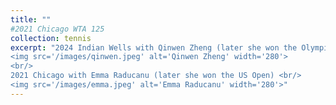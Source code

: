 ```yaml
---
title: ""
#2021 Chicago WTA 125
collection: tennis
excerpt: "2024 Indian Wells with Qinwen Zheng (later she won the Olympic gold medal) <br/>
<img src='/images/qinwen.jpeg' alt='Qinwen Zheng' width='280'>
<br/>
2021 Chicago with Emma Raducanu (later she won the US Open) <br/>
<img src='/images/emma.jpeg' alt='Emma Raducanu' width='280'>"
---
```

